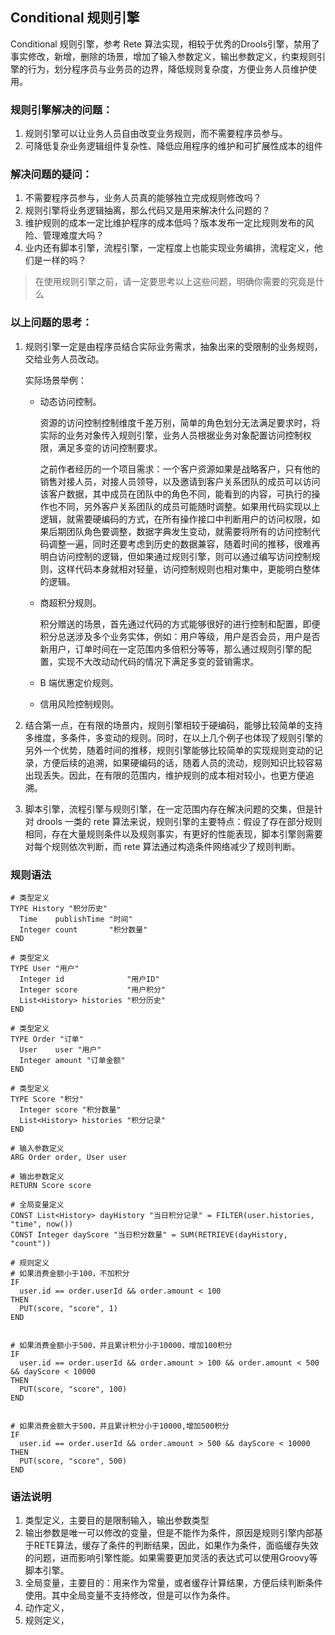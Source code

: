 ## Conditional 规则引擎

Conditional 规则引擎，参考 Rete 算法实现，相较于优秀的Drools引擎，禁用了事实修改，新增，删除的场景，增加了输入参数定义，输出参数定义，约束规则引擎的行为，划分程序员与业务员的边界，降低规则复杂度，方便业务人员维护使用。

### 规则引擎解决的问题：

1. 规则引擎可以让业务人员自由改变业务规则，而不需要程序员参与。
2. 可降低复杂业务逻辑组件复杂性、降低应用程序的维护和可扩展性成本的组件

### 解决问题的疑问：

1. 不需要程序员参与，业务人员真的能够独立完成规则修改吗？
2. 规则引擎将业务逻辑抽离，那么代码又是用来解决什么问题的？
3. 维护规则的成本一定比维护程序的成本低吗？版本发布一定比规则发布的风险、管理难度大吗？
4. 业内还有脚本引擎，流程引擎，一定程度上也能实现业务编排，流程定义，他们是一样的吗？

> 在使用规则引擎之前，请一定要思考以上这些问题，明确你需要的究竟是什么

### 以上问题的思考：

1. 规则引擎一定是由程序员结合实际业务需求，抽象出来的受限制的业务规则，交给业务人员改动。

   实际场景举例：

   - 动态访问控制。

     资源的访问控制控制维度千差万别，简单的角色划分无法满足要求时，将实际的业务对象传入规则引擎，业务人员根据业务对象配置访问控制权限，满足多变的访问控制要求。

     之前作者经历的一个项目需求：一个客户资源如果是战略客户，只有他的销售对接人员，对接人员领导，以及邀请到客户关系团队的成员可以访问该客户数据，其中成员在团队中的角色不同，能看到的内容，可执行的操作也不同，另外客户关系团队的成员可能随时调整。如果用代码实现以上逻辑，就需要硬编码的方式，在所有操作接口中判断用户的访问权限，如果后期团队角色要调整，数据字典发生变动，就需要将所有的访问控制代码调整一遍，同时还要考虑到历史的数据兼容，随着时间的推移，很难再明白访问控制的逻辑，但如果通过规则引擎，则可以通过编写访问控制规则，这样代码本身就相对轻量，访问控制规则也相对集中，更能明白整体的逻辑。

   - 商超积分规则。

     积分赠送的场景，首先通过代码的方式能够很好的进行控制和配置，即便积分总送涉及多个业务实体，例如：用户等级，用户是否会员，用户是否新用户，订单时间在一定范围内多倍积分等等，那么通过规则引擎的配置，实现不大改动动代码的情况下满足多变的营销需求。

   - B 端优惠定价规则。

   - 信用风险控制规则。

2. 结合第一点，在有限的场景内，规则引擎相较于硬编码，能够比较简单的支持多维度，多条件，多变动的规则。同时，在以上几个例子也体现了规则引擎的另外一个优势，随着时间的推移，规则引擎能够比较简单的实现规则变动的记录，方便后续的追溯，如果硬编码的话，随着人员的流动，规则知识比较容易出现丢失。因此，在有限的范围内，维护规则的成本相对较小，也更方便追溯。

3. 脚本引擎，流程引擎与规则引擎，在一定范围内存在解决问题的交集，但是针对 drools 一类的 rete 算法来说，规则引擎的主要特点：假设了存在部分规则相同，存在大量规则条件以及规则事实，有更好的性能表现，脚本引擎则需要对每个规则依次判断，而 rete 算法通过构造条件网络减少了规则判断。

### 规则语法

```
# 类型定义
TYPE History "积分历史"
  Time    publishTime "时间"
  Integer count       "积分数量"
END

# 类型定义
TYPE User "用户"
  Integer id              "用户ID"
  Integer score           "用户积分"
  List<History> histories "积分历史"
END

# 类型定义
TYPE Order "订单"
  User    user "用户"
  Integer amount "订单金额"
END

# 类型定义
TYPE Score "积分"
  Integer score "积分数量"
  List<History> histories "积分记录"
END

# 输入参数定义
ARG Order order, User user

# 输出参数定义
RETURN Score score

# 全局变量定义
CONST List<History> dayHistory "当日积分记录" = FILTER(user.histories, "time", now())
CONST Integer dayScore "当日积分数量" = SUM(RETRIEVE(dayHistory, "count"))

# 规则定义
# 如果消费金额小于100，不加积分
IF
  user.id == order.userId && order.amount < 100
THEN
  PUT(score, "score", 1)
END


# 如果消费金额小于500，并且累计积分小于10000，增加100积分
IF
  user.id == order.userId && order.amount > 100 && order.amount < 500 && dayScore < 10000
THEN
  PUT(score, "score", 100)
END


# 如果消费金额大于500，并且累计积分小于10000,增加500积分
IF
  user.id == order.userId && order.amount > 500 && dayScore < 10000
THEN
  PUT(score, "score", 500)
END
```

### 语法说明
1. 类型定义，主要目的是限制输入，输出参数类型
2. 输出参数是唯一可以修改的变量，但是不能作为条件，原因是规则引擎内部基于RETE算法，缓存了条件的判断结果，因此，如果作为条件，面临缓存失效的问题，进而影响引擎性能。如果需要更加灵活的表达式可以使用Groovy等脚本引擎。
3. 全局变量，主要目的：用来作为常量，或者缓存计算结果，方便后续判断条件使用。其中全局变量不支持修改，但是可以作为条件。
4. 动作定义，
5. 规则定义，
